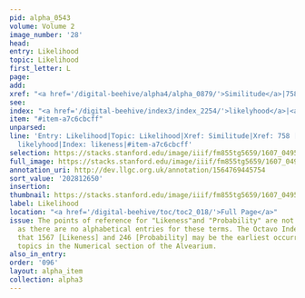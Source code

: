 ```yaml
---
pid: alpha_0543
volume: Volume 2
image_number: '28'
head:
entry: Likelihood
topic: Likelihood
first_letter: L
page:
add:
xref: "<a href='/digital-beehive/alpha4/alpha_0879/'>Similitude</a>|758 [PAGE_MISSING]"
see:
index: "<a href='/digital-beehive/index3/index_2254/'>likelyhood</a>|<a href='/digital-beehive/index3/index_2255/'>likeness</a>"
item: "#item-a7c6cbcff"
unparsed:
line: 'Entry: Likelihood|Topic: Likelihood|Xref: Similitude|Xref: 758 [PAGE_MISSING]|Index:
  likelyhood|Index: likeness|#item-a7c6cbcff'
selection: https://stacks.stanford.edu/image/iiif/fm855tg5659/1607_0495/723,2650,2999,573/full/0/default.jpg
full_image: https://stacks.stanford.edu/image/iiif/fm855tg5659/1607_0495/full/full/0/default.jpg
annotation_uri: http://dev.llgc.org.uk/annotation/1564769445754
sort_value: '202812650'
insertion:
thumbnail: https://stacks.stanford.edu/image/iiif/fm855tg5659/1607_0495/723,2650,600,180/250,/0/default.jpg
label: Likelihood
location: "<a href='/digital-beehive/toc/toc2_018/'>Full Page</a>"
issue: The points of reference for "Likeness"and "Probability" are not entirely clear,
  as there are no alphabetical entries for these terms. The Octavo Index indicates
  that 1567 [Likeness] and 246 [Probability] may be the earliest occurrences of these
  topics in the Numerical section of the Alvearium.
also_in_entry:
order: '096'
layout: alpha_item
collection: alpha3
---
```

